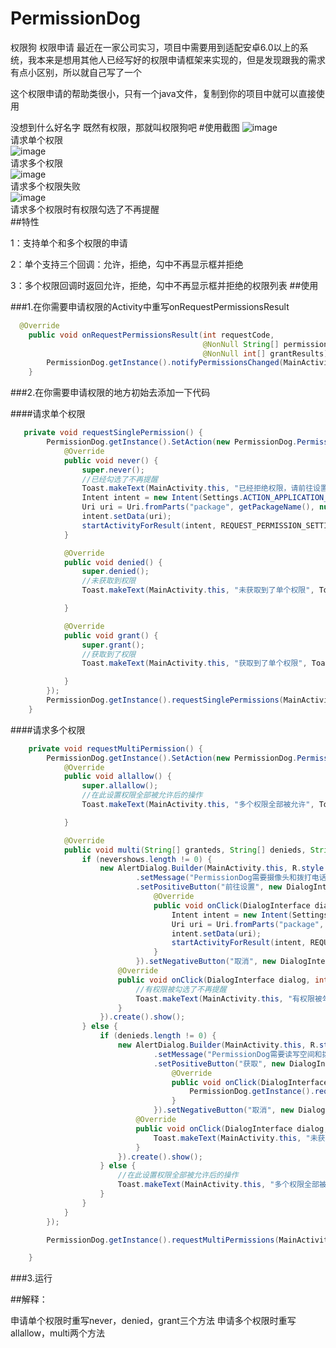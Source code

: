 # PermissionDog
权限狗 权限申请
最近在一家公司实习，项目中需要用到适配安卓6.0以上的系统，我本来是想用其他人已经写好的权限申请框架来实现的，但是发现跟我的需求有点小区别，所以就自己写了一个

  这个权限申请的帮助类很小，只有一个java文件，复制到你的项目中就可以直接使用

没想到什么好名字 既然有权限，那就叫权限狗吧
#使用截图
![image](https://github.com/hei12138/PermissionDog/blob/master/app/src/main/java/com/example/hei123/permissiondog/ScreenShot/request_single_permission.jpg)
<br>请求单个权限<br>
![image](https://github.com/hei12138/PermissionDog/blob/master/app/src/main/java/com/example/hei123/permissiondog/ScreenShot/request_multi_permission.jpg)
<br>请求多个权限<br>
![image](https://github.com/hei12138/PermissionDog/blob/master/app/src/main/java/com/example/hei123/permissiondog/ScreenShot/failed_to_get_multi_permission.jpg)
<br>请求多个权限失败<br>
![image](https://github.com/hei12138/PermissionDog/blob/master/app/src/main/java/com/example/hei123/permissiondog/ScreenShot/never_get_permission.jpg)
<br>请求多个权限时有权限勾选了不再提醒<br>
##特性

1：支持单个和多个权限的申请

2：单个支持三个回调：允许，拒绝，勾中不再显示框并拒绝

3：多个权限回调时返回允许，拒绝，勾中不再显示框并拒绝的权限列表
##使用

###1.在你需要申请权限的Activity中重写onRequestPermissionsResult
```java
  @Override
    public void onRequestPermissionsResult(int requestCode,
                                           @NonNull String[] permissions,
                                           @NonNull int[] grantResults) {
        PermissionDog.getInstance().notifyPermissionsChanged(MainActivity.this, requestCode, permissions, grantResults);
    }
  ```
    
###2.在你需要申请权限的地方初始去添加一下代码

####请求单个权限
```java
   private void requestSinglePermission() {
        PermissionDog.getInstance().SetAction(new PermissionDog.PermissionDogAction() {
            @Override
            public void never() {
                super.never();
                //已经勾选了不再提醒
                Toast.makeText(MainActivity.this, "已经拒绝权限，请前往设置开启", Toast.LENGTH_SHORT).show();
                Intent intent = new Intent(Settings.ACTION_APPLICATION_DETAILS_SETTINGS);
                Uri uri = Uri.fromParts("package", getPackageName(), null);
                intent.setData(uri);
                startActivityForResult(intent, REQUEST_PERMISSION_SETTING);
            }

            @Override
            public void denied() {
                super.denied();
                //未获取到权限
                Toast.makeText(MainActivity.this, "未获取到了单个权限", Toast.LENGTH_SHORT).show();

            }

            @Override
            public void grant() {
                super.grant();
                //获取到了权限
                Toast.makeText(MainActivity.this, "获取到了单个权限", Toast.LENGTH_SHORT).show();

            }
        });
        PermissionDog.getInstance().requestSinglePermissions(MainActivity.this, singlePermission);
    }
```
####请求多个权限  
```java
    private void requestMultiPermission() {
        PermissionDog.getInstance().SetAction(new PermissionDog.PermissionDogAction() {
            @Override
            public void allallow() {
                super.allallow();
                //在此设置权限全部被允许后的操作
                Toast.makeText(MainActivity.this, "多个权限全部被允许", Toast.LENGTH_SHORT).show();

            }

            @Override
            public void multi(String[] granteds, String[] denieds, String[] nevershows) {
                if (nevershows.length != 0) {
                    new AlertDialog.Builder(MainActivity.this, R.style.DialogTheme).setTitle("Permission")
                            .setMessage("PermissionDog需要摄像头和拨打电话的权限")
                            .setPositiveButton("前往设置", new DialogInterface.OnClickListener() {
                                @Override
                                public void onClick(DialogInterface dialog, int which) {
                                    Intent intent = new Intent(Settings.ACTION_APPLICATION_DETAILS_SETTINGS);
                                    Uri uri = Uri.fromParts("package", getPackageName(), null);
                                    intent.setData(uri);
                                    startActivityForResult(intent, REQUEST_PERMISSION_SETTING);
                                }
                            }).setNegativeButton("取消", new DialogInterface.OnClickListener() {
                        @Override
                        public void onClick(DialogInterface dialog, int which) {
                            //有权限被勾选了不再提醒
                            Toast.makeText(MainActivity.this, "有权限被勾选了不再提醒", Toast.LENGTH_SHORT).show();
                        }
                    }).create().show();
                } else {
                    if (denieds.length != 0) {
                        new AlertDialog.Builder(MainActivity.this, R.style.DialogTheme).setTitle("Permission")
                                .setMessage("PermissionDog需要读写空间和拨打电话的权限")
                                .setPositiveButton("获取", new DialogInterface.OnClickListener() {
                                    @Override
                                    public void onClick(DialogInterface dialog, int which) {
                                        PermissionDog.getInstance().requestMultiPermissions(MainActivity.this, multiPermission);
                                    }
                                }).setNegativeButton("取消", new DialogInterface.OnClickListener() {
                            @Override
                            public void onClick(DialogInterface dialog, int which) {
                                Toast.makeText(MainActivity.this, "未获取到必要的权限", Toast.LENGTH_SHORT).show();
                            }
                        }).create().show();
                    } else {
                        //在此设置权限全部被允许后的操作
                        Toast.makeText(MainActivity.this, "多个权限全部被允许", Toast.LENGTH_SHORT).show();
                    }
                }
            }
        });

        PermissionDog.getInstance().requestMultiPermissions(MainActivity.this, multiPermission);

    }
```
###3.运行

##解释：

申请单个权限时重写never，denied，grant三个方法
申请多个权限时重写allallow，multi两个方法
